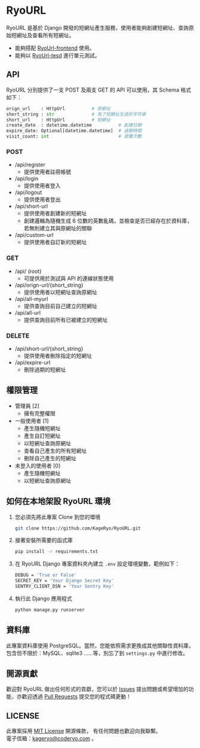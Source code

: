 # RyoURL
RyoURL 是基於 Django 開發的短網址產生服務，使用者能夠創建短網址、查詢原始短網址及查看所有短網址。  
- 能夠搭配 [RyoUrl-frontend](https://github.com/KageRyo/RyoURL-frontend) 使用。  
- 能夠以 [RyoUrl-tesd](https://github.com/KageRyo/RyoURL-test) 進行單元測試。
  
## API
RyoURL 分別提供了一支 POST 及兩支 GET 的 API 可以使用，其 Schema 格式如下：
```python
orign_url    : HttpUrl          # 原網址
short_string : str              # 為了短網址生成的字符串
short_url    : HttpUrl          # 短網址
create_date  : datetime.datetime          # 創建日期
expire_date: Optional[datetime.datetime]  # 過期時間
visit_count: int                          # 瀏覽次數
```
### POST
- /api/register
    - 提供使用者註冊帳號
- /api/login
    - 提供使用者登入
- /api/logout
    - 提供使用者登出
- /api/short-url
    - 提供使用者創建新的短網址
    - 創建邏輯為隨機生成 6 位數的英數亂碼，並檢查是否已經存在於資料庫，若無則建立其與原網址的關聯
- /api/custom-url
    - 提供使用者自訂新的短網址
### GET
- /api/ (root)
    - 可提供用於測試與 API 的連線狀態使用
- /api/orign-url/{short_string}
    - 提供使用者以短網址查詢原網址
- /api/all-myurl
    - 提供查詢目前自己建立的短網址
- /api/all-url
    - 提供查詢目前所有已被建立的短網址
### DELETE
- /api/short-url/{short_string}
    - 提供使用者刪除指定的短網址
- /api/expire-url
    - 刪除過期的短網址
  
## 權限管理
- 管理員 [2]
    - 擁有完整權限
- 一般使用者 [1]
    - 產生隨機短網址
    - 產生自訂短網址
    - 以短網址查詢原網址
    - 查看自己產生的所有短網址
    - 刪除自己產生的短網址
- 未登入的使用者 [0]
    - 產生隨機短網址
    - 以短網址查詢原網址
  
## 如何在本地架設 RyoURL 環境
1. 您必須先將此專案 Clone 到您的環境
    ```bash
    git clone https://github.com/KageRyo/RyoURL.git
    ```
2. 接著安裝所需要的函式庫
    ```bash
    pip install -r requirements.txt
    ```
3. 在 RyoURL Django 專案資料夾內建立 `.env` 設定環境變數，範例如下：
    ```bash
    DEBUG = 'True or False'
    SECRET_KEY = 'Your Django Secret Key'
    SENTRY_CLIENT_DSN = 'Your Sentry Key'
    ```
4. 執行此 Django 應用程式
    ```bash
    python manage.py runserver
    ```

## 資料庫
此專案資料庫使用 PostgreSQL。當然，您能依照需求更換成其他關聯性資料庫，包含但不限於：MySQL、sqlite3 ......等，別忘了到 `settings.py` 中進行修改。

## 開源貢獻
歡迎對 RyoURL 做出任何形式的貢獻，您可以於 [Issues](https://github.com/KageRyo/RyoURL/issues) 提出問題或希望增加的功能，亦歡迎透過 [Pull Requests](https://github.com/KageRyo/RyoURL/pulls) 提交您的程式碼更動！

## LICENSE
此專案採用 [MIT License](License) 開源條款，
有任何問題也歡迎向我聯繫。  
電子信箱：[kageryo@coderyo.com](mailto:kageryo@coderyo.com) 。